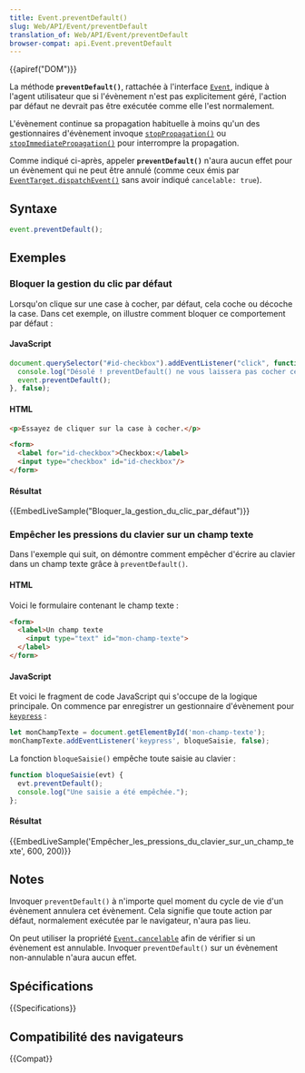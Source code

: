 ```yaml
---
title: Event.preventDefault()
slug: Web/API/Event/preventDefault
translation_of: Web/API/Event/preventDefault
browser-compat: api.Event.preventDefault
---
```

{{apiref("DOM")}}

La méthode **`preventDefault()`**, rattachée à l'interface [`Event`](/fr/docs/Web/API/Event), indique à l'agent utilisateur que si l'évènement n'est pas explicitement géré, l'action par défaut ne devrait pas être exécutée comme elle l'est normalement.

L'évènement continue sa propagation habituelle à moins qu'un des gestionnaires d'évènement invoque [`stopPropagation()`](/fr/docs/Web/API/Event/stopPropagation) ou [`stopImmediatePropagation()`](/fr/docs/Web/API/Event/stopImmediatePropagation) pour interrompre la propagation.

Comme indiqué ci-après, appeler **`preventDefault()`** n'aura aucun effet pour un évènement qui ne peut être annulé (comme ceux émis par [`EventTarget.dispatchEvent()`](/fr/docs/Web/API/EventTarget/dispatchEvent) sans avoir indiqué `cancelable: true`).

## Syntaxe

```js
event.preventDefault();
```

## Exemples

### Bloquer la gestion du clic par défaut

Lorsqu'on clique sur une case à cocher, par défaut, cela coche ou décoche la case. Dans cet exemple, on illustre comment bloquer ce comportement par défaut :

#### JavaScript

```js
document.querySelector("#id-checkbox").addEventListener("click", function(event) {
  console.log("Désolé ! preventDefault() ne vous laissera pas cocher ceci.");
  event.preventDefault();
}, false);
```

#### HTML

```html
<p>Essayez de cliquer sur la case à cocher.</p>

<form>
  <label for="id-checkbox">Checkbox:</label>
  <input type="checkbox" id="id-checkbox"/>
</form>
```

#### Résultat

{{EmbedLiveSample("Bloquer_la_gestion_du_clic_par_défaut")}}

### Empêcher les pressions du clavier sur un champ texte

Dans l'exemple qui suit, on démontre comment empêcher d'écrire au clavier dans un champ texte grâce à `preventDefault()`.

#### HTML

Voici le formulaire contenant le champ texte :

```html
<form>
  <label>Un champ texte
    <input type="text" id="mon-champ-texte">
  </label>
</form>
```

#### JavaScript

Et voici le fragment de code JavaScript qui s'occupe de la logique principale. On commence par enregistrer un gestionnaire d'évènement pour [`keypress`](/fr/docs/Web/API/Element/keypress_event) :

```js
let monChampTexte = document.getElementById('mon-champ-texte');
monChampTexte.addEventListener('keypress', bloqueSaisie, false);
```

La fonction `bloqueSaisie()` empêche toute saisie au clavier :

```js
function bloqueSaisie(evt) {
  evt.preventDefault();
  console.log("Une saisie a été empêchée.");
};
```

#### Résultat

{{EmbedLiveSample('Empêcher_les_pressions_du_clavier_sur_un_champ_texte', 600, 200)}}

## Notes

Invoquer `preventDefault()` à n'importe quel moment du cycle de vie d'un évènement annulera cet évènement. Cela signifie que toute action par défaut, normalement exécutée par le navigateur, n'aura pas lieu.

On peut utiliser la propriété [`Event.cancelable`](/fr/docs/Web/API/Event/cancelable) afin de vérifier si un évènement est annulable. Invoquer `preventDefault()` sur un évènement non-annulable n'aura aucun effet.

## Spécifications

{{Specifications}}

## Compatibilité des navigateurs

{{Compat}}
